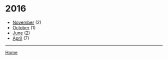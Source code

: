 # 2016

  * [November](./2016-11.md) (2)
  * [October](./2016-10.md) (1)
  * [June](./2016-06.md) (2)
  * [April](./2016-04.md) (7)

----

[Home](../)
